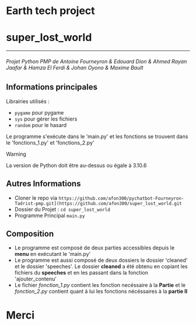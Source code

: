 # Earth tech project 
# super_lost_world

---

###### Projet Python PMP de Antoine Fourneyron & Edouard Dion & Ahmed Rayan Jaafar & Hamza El Ferdi & Johan Oyono & Maxime Bault

## Informations principales
Librairies utilisés :
* `pygame` pour pygame
* `sys` pour gérer les fichiers
* `random` pour le hasard

Le programme s'exécute dans le 'main.py' et les fonctions se trouvent dans le 'fonctions_1.py' et 'fonctions_2.py'


> [!WARNING]
> La version de Python doit être au-dessus ou égale à 3.10.6

## Autres Informations

* Cloner le repo via `https://github.com/afon300/pychatbot-Fourneyron-Tadrist-pmp.git](https://github.com/afon300/super_lost_world.git`
* Dossier du Projet : `cd super_lost_world`
* Programme Principal `main.py`

## Composition

* Le programme est composé de deux parties accessibles depuis le **menu** en exécutant le 'main.py'
* Le programme est aussi composé de deux dossiers le dossier 'cleaned' et le dossier 'speeches'. Le dossier **cleaned** a été obtenu en copiant les fichiers du **speeches** et en les passant dans la fonction 'ajouter_contenu'
* Le fichier *fonction_1.py* contient les fonction necéssaire à la **Partie** et le *fonction_2.py* contient quant à lui les fonctions nécéssaires à la **partie II**

# Merci
